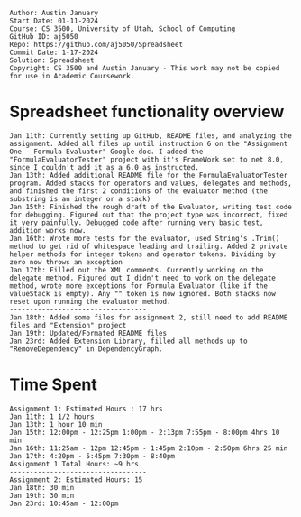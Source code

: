 ```
Author: Austin January
Start Date: 01-11-2024
Course: CS 3500, University of Utah, School of Computing
GitHub ID: aj5050
Repo: https://github.com/aj5050/Spreadsheet
Commit Date: 1-17-2024
Solution: Spreadsheet
Copyright: CS 3500 and Austin January - This work may not be copied for use in Academic Coursework.
```
# Spreadsheet functionality overview
	Jan 11th: Currently setting up GitHub, README files, and analyzing the assignment. Added all files up until instruction 6 on the "Assignment One - Formula Evaluator" Google doc. I added the "FormulaEvaluatorTester" project with it's FrameWork set to net 8.0, since I couldn't add it as a 6.0 as instructed. 
	Jan 13th: Added additional README file for the FormulaEvaluatorTester program. Added stacks for operators and values, delegates and methods, and finished the first 2 conditions of the evaluator method (the substring is an integer or a stack)
	Jan 15th: Finished the rough draft of the Evaluator, writing test code for debugging. Figured out that the project type was incorrect, fixed it very painfully. Debugged code after running very basic test, addition works now.
	Jan 16th: Wrote more tests for the evaluator, used String's .Trim() method to get rid of whitespace leading and trailing. Added 2 private helper methods for integer tokens and operator tokens. Dividing by zero now throws an exception
	Jan 17th: Filled out the XML comments. Currently working on the delegate method. Figured out I didn't need to work on the delegate method, wrote more exceptions for Formula Evaluator (like if the valueStack is empty). Any "" token is now ignored. Both stacks now reset upon running the evaluator method. 
	----------------------------------
	Jan 18th: Added some files for assignment 2, still need to add README files and "Extension" project
	Jan 19th: Updated/Formated README files
	Jan 23rd: Added Extension Library, filled all methods up to "RemoveDependency" in DependencyGraph. 
# Time Spent
	Assignment 1: Estimated Hours : 17 hrs
	Jan 11th: 1 1/2 hours
	Jan 13th: 1 hour 10 min
	Jan 15th: 12:00pm - 12:25pm 1:00pm - 2:13pm 7:55pm - 8:00pm 4hrs 10 min
	Jan 16th: 11:25am - 12pm 12:45pm - 1:45pm 2:10pm - 2:50pm 6hrs 25 min
	Jan 17th: 4:20pm - 5:45pm 7:30pm - 8:40pm 
	Assignment 1 Total Hours: ~9 hrs
	----------------------------------
	Assignment 2: Estimated Hours: 15
	Jan 18th: 30 min
	Jan 19th: 30 min
	Jan 23rd: 10:45am - 12:00pm
